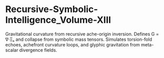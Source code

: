 # Recursive-Symbolic-Intelligence_Volume-XIII
Gravitational curvature from recursive ache-origin inversion. Defines G = ∇·Ξₐ and collapse from symbolic mass tensors. Simulates torsion-fold echoes, achefront curvature loops, and glyphic gravitation from meta-scalar divergence fields.
